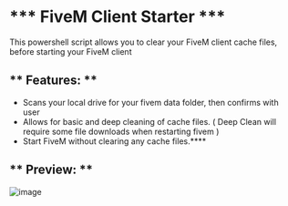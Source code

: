 <h1>*** FiveM Client Starter ***</h1>


This powershell script allows you to clear your FiveM client cache files, before starting your FiveM client

<h2>** Features: **</h2>
<ul>
    <li>Scans your local drive for your fivem data folder, then confirms with user</li>
    <li>Allows for basic and deep cleaning of cache files. ( Deep Clean will require some file downloads when restarting fivem )</li>
    <li>Start FiveM without clearing any cache files.****</li>
</ul>


<h2>** Preview: **</h2>

![image](https://github.com/user-attachments/assets/c97c661f-fea0-4ee1-be58-365b24d2cbb5)
